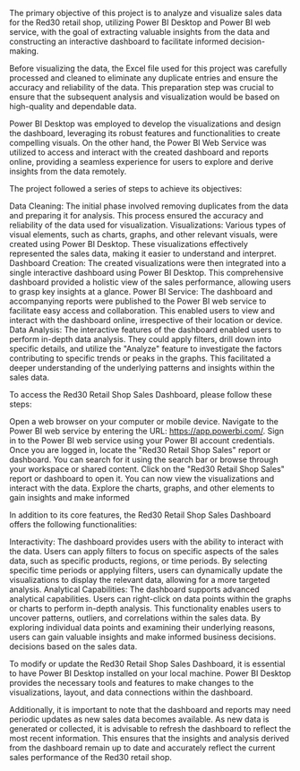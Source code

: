 The primary objective of this project is to analyze and visualize sales data for the Red30 retail shop, utilizing Power BI Desktop and Power BI web service, with the goal of extracting valuable insights from the data and constructing an interactive dashboard to facilitate informed decision-making.

Before visualizing the data, the Excel file used for this project was carefully processed and cleaned to eliminate any duplicate entries and ensure the accuracy and reliability of the data. This preparation step was crucial to ensure that the subsequent analysis and visualization would be based on high-quality and dependable data.

Power BI Desktop was employed to develop the visualizations and design the dashboard, leveraging its robust features and functionalities to create compelling visuals. On the other hand, the Power BI Web Service was utilized to access and interact with the created dashboard and reports online, providing a seamless experience for users to explore and derive insights from the data remotely.

The project followed a series of steps to achieve its objectives:

Data Cleaning: The initial phase involved removing duplicates from the data and preparing it for analysis. This process ensured the accuracy and reliability of the data used for visualization.
Visualizations: Various types of visual elements, such as charts, graphs, and other relevant visuals, were created using Power BI Desktop. These visualizations effectively represented the sales data, making it easier to understand and interpret.
Dashboard Creation: The created visualizations were then integrated into a single interactive dashboard using Power BI Desktop. This comprehensive dashboard provided a holistic view of the sales performance, allowing users to grasp key insights at a glance.
Power BI Service: The dashboard and accompanying reports were published to the Power BI web service to facilitate easy access and collaboration. This enabled users to view and interact with the dashboard online, irrespective of their location or device.
Data Analysis: The interactive features of the dashboard enabled users to perform in-depth data analysis. They could apply filters, drill down into specific details, and utilize the "Analyze" feature to investigate the factors contributing to specific trends or peaks in the graphs. This facilitated a deeper understanding of the underlying patterns and insights within the sales data.

To access the Red30 Retail Shop Sales Dashboard, please follow these steps:

Open a web browser on your computer or mobile device.
Navigate to the Power BI web service by entering the URL: https://app.powerbi.com/.
Sign in to the Power BI web service using your Power BI account credentials.
Once you are logged in, locate the "Red30 Retail Shop Sales" report or dashboard. You can search for it using the search bar or browse through your workspace or shared content.
Click on the "Red30 Retail Shop Sales" report or dashboard to open it.
You can now view the visualizations and interact with the data. Explore the charts, graphs, and other elements to gain insights and make informed 

In addition to its core features, the Red30 Retail Shop Sales Dashboard offers the following functionalities:

Interactivity: The dashboard provides users with the ability to interact with the data. Users can apply filters to focus on specific aspects of the sales data, such as specific products, regions, or time periods. By selecting specific time periods or applying filters, users can dynamically update the visualizations to display the relevant data, allowing for a more targeted analysis.
Analytical Capabilities: The dashboard supports advanced analytical capabilities. Users can right-click on data points within the graphs or charts to perform in-depth analysis. This functionality enables users to uncover patterns, outliers, and correlations within the sales data. By exploring individual data points and examining their underlying reasons, users can gain valuable insights and make informed business decisions.
decisions based on the sales data.

To modify or update the Red30 Retail Shop Sales Dashboard, it is essential to have Power BI Desktop installed on your local machine. Power BI Desktop provides the necessary tools and features to make changes to the visualizations, layout, and data connections within the dashboard.

Additionally, it is important to note that the dashboard and reports may need periodic updates as new sales data becomes available. As new data is generated or collected, it is advisable to refresh the dashboard to reflect the most recent information. This ensures that the insights and analysis derived from the dashboard remain up to date and accurately reflect the current sales performance of the Red30 retail shop.

